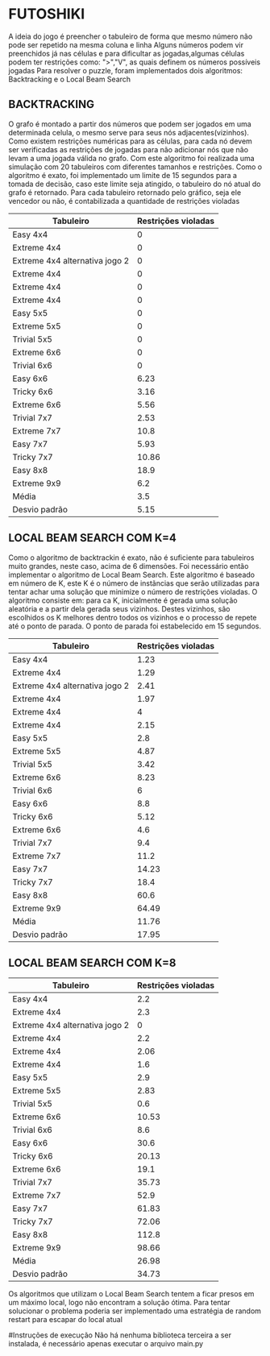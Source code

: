 # FUTOSHIKI

A ideia do jogo é preencher o tabuleiro de forma que mesmo número não pode ser repetido na mesma coluna e linha
    Alguns números podem vir preenchidos já nas células e para dificultar as jogadas,algumas células podem ter restrições como: ">","V", as quais definem os números possíveis jogadas
    Para resolver o puzzle, foram implementados dois algoritmos: Backtracking e o Local Beam Search

## BACKTRACKING

O grafo é montado a partir dos números que podem ser jogados em uma determinada celula, o mesmo serve para seus nós adjacentes(vizinhos). Como existem restrições numéricas para as células, para cada nó devem ser verificadas as restrições de jogadas para não adicionar nós que não levam a uma jogada válida no grafo.
Com este algoritmo foi realizada uma simulação com 20 tabuleiros com diferentes tamanhos e restrições. Como o algoritmo é exato, foi implementado um limite de 15 segundos para a tomada de decisão, caso este limite seja atingido, o tabuleiro do nó atual do grafo é retornado. Para cada tabuleiro retornado pelo gráfico, seja ele vencedor ou não, é contabilizada a quantidade de restrições violadas

| Tabuleiro  |  Restrições violadas  |
| ------------------- | ------------------- |
|   Easy 4x4    |  0 |
|   Extreme 4x4 |  0 |
|   Extreme 4x4 alternativa jogo 2 |  0 |
|   Extreme 4x4 |  0 |
|   Extreme 4x4  |  0 |
|   Extreme 4x4  |  0 |
|   Easy 5x5 |  0 |
|   Extreme 5x5  |  0 |
|   Trivial 5x5 |  0 |
|   Extreme 6x6 |  0 |
|   Trivial 6x6 |  0 |
|   Easy 6x6  |  6.23 |
|   Tricky 6x6 |  3.16 |
|   Extreme 6x6 |  5.56 |
|   Trivial 7x7 |  2.53 |
|   Extreme 7x7  |  10.8 |
|   Easy 7x7  |  5.93 |
|   Tricky 7x7  |  10.86 |
|   Easy 8x8  |  18.9 |
|   Extreme 9x9 |  6.2 |
|   Média | 3.5  |
|   Desvio padrão | 5.15 |


## LOCAL BEAM SEARCH COM K=4
Como o algoritmo de backtrackin é exato, não é suficiente para tabuleiros muito grandes, neste caso, acima de 6 dimensões. Foi necessário então implementar o algoritmo de Local Beam Search. Este algoritmo é baseado em número de K, este K é o número de instãncias que serão utilizadas para tentar achar uma solução que minimize o número de restrições violadas. O algoritmo consiste em: para ca K, inicialmente é gerada uma solução aleatória e a partir dela gerada seus vizinhos. Destes vizinhos, são escolhidos os K melhores dentro todos os vizinhos e o processo de repete até o ponto de parada. O ponto de parada foi estabelecido em 15 segundos. 

| Tabuleiro  |  Restrições violadas  |
| ------------------- | ------------------- |
|   Easy 4x4    | 1.23 |
|   Extreme 4x4 | 1.29 |
|   Extreme 4x4 alternativa jogo 2 | 2.41 |
|   Extreme 4x4 | 1.97 |
|   Extreme 4x4  | 4 |
|   Extreme 4x4  | 2.15 |
|   Easy 5x5  | 2.8 |
|   Extreme 5x5  | 4.87 |
|   Trivial 5x5 | 3.42 |
|   Extreme 6x6 | 8.23 |
|   Trivial 6x6 | 6 |
|   Easy 6x6  | 8.8 |
|   Tricky 6x6  | 5.12 |
|   Extreme 6x6 | 4.6 |
|   Trivial 7x7 | 9.4 |
|   Extreme 7x7 | 11.2 |
|   Easy 7x7  | 14.23 |
|   Tricky 7x7 | 18.4 |
|   Easy 8x8  | 60.6 |
|   Extreme 9x9 | 64.49 |
|   Média | 11.76  |
|   Desvio padrão |  17.95 |


## LOCAL BEAM SEARCH COM K=8

| Tabuleiro  |  Restrições violadas  |
| ------------------- | ------------------- |
|   Easy 4x4  | 2.2  |
|   Extreme 4x4  | 2.3  |
|   Extreme 4x4 alternativa jogo 2  | 0  |
|   Extreme 4x4  | 2.2  |
|   Extreme 4x4   | 2.06  |
|   Extreme 4x4   | 1.6  |
|   Easy 5x5  | 2.9  |
|   Extreme 5x5  | 2.83  |
|   Trivial 5x5  | 0.6  |
|   Extreme 6x6  | 10.53  |
|   Trivial 6x6  | 8.6  |
|   Easy 6x6  | 30.6  |
|   Tricky 6x6  | 20.13  |
|   Extreme 6x6  | 19.1  |
|   Trivial 7x7  | 35.73  |
|   Extreme 7x7  | 52.9  |
|   Easy 7x7  | 61.83  |
|   Tricky 7x7  | 72.06  |
|   Easy 8x8  | 112.8  |
|   Extreme 9x9  | 98.66  |
|   Média | 26.98  |
|   Desvio padrão | 34.73  |

Os algoritmos que utilizam o Local Beam Search tentem a ficar presos em um máximo local, logo não encontram a solução ótima. Para tentar solucionar o problema poderia ser implementado uma estratégia de random restart para escapar do local atual 

#Instruções de execução
Não há nenhuma biblioteca terceira a ser instalada, é necessário apenas executar o arquivo main.py